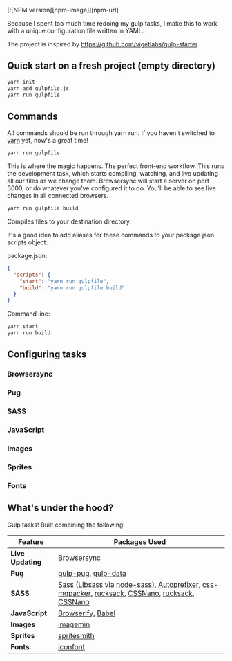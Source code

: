 [![NPM version][npm-image]][npm-url]

Because I spent too much time redoing my gulp tasks, I make this to work 
with a unique configuration file written in YAML.

The project is inspired by https://github.com/vigetlabs/gulp-starter.

## Quick start on a fresh project (empty directory)

```bash
yarn init
yarn add gulpfile.js
yarn run gulpfile
```

## Commands

All commands should be run through yarn run. If you haven't switched to [yarn](https://yarnpkg.com/)
yet, now's a great time!

```bash
yarn run gulpfile
```

This is where the magic happens. The perfect front-end workflow. This runs the
development task, which starts compiling, watching, and live updating all our 
files as we change them. Browsersync will start a server on port 3000, or do 
whatever you've configured it to do. You'll be able to see live changes in all
connected browsers.

```bash
yarn run gulpfile build
```

Compiles files to your destination directory.

It's a good idea to add aliases for these commands to your package.json scripts object.

package.json:
```json
{
  "scripts": {
    "start": "yarn run gulpfile",
    "build": "yarn run gulpfile build"
  }
}
```

Command line:
```bash
yarn start
yarn run build
```

## Configuring tasks

### Browsersync

### Pug

### SASS

### JavaScript

### Images

### Sprites

### Fonts

## What's under the hood?
   
Gulp tasks! Built combining the following:

Feature | Packages Used
--------|--------------
**Live Updating** | [Browsersync](http://www.browsersync.io/)
**Pug** | [gulp-pug](https://github.com/pugjs/gulp-pug), [gulp-data](https://github.com/colynb/gulp-data)
**SASS** | [Sass](http://sass-lang.com/) ([Libsass](http://sass-lang.com/libsass) via [node-sass](https://github.com/sass/node-sass)), [Autoprefixer](https://github.com/postcss/autoprefixer), [css-mqpacker](https://github.com/hail2u/node-css-mqpacker), [rucksack](https://www.rucksackcss.org/), [CSSNano](https://github.com/ben-eb/cssnano), [rucksack](https://www.rucksackcss.org/), [CSSNano](https://github.com/ben-eb/cssnano)
**JavaScript** | [Browserify](http://browserify.org), [Babel](http://babeljs.io/)
**Images** | [imagemin](https://www.npmjs.com/package/gulp-imagemin)
**Sprites** | [spritesmith](https://github.com/Ensighten/spritesmith)
**Fonts** | [iconfont](https://github.com/nfroidure/gulp-iconfont)

